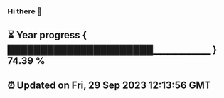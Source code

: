 ### Hi there 👋
⏳ Year progress { ██████████████████████▁▁▁▁▁▁▁▁ } 74.39 %
---
⏰ Updated on Fri, 29 Sep 2023 12:13:56 GMT
---
